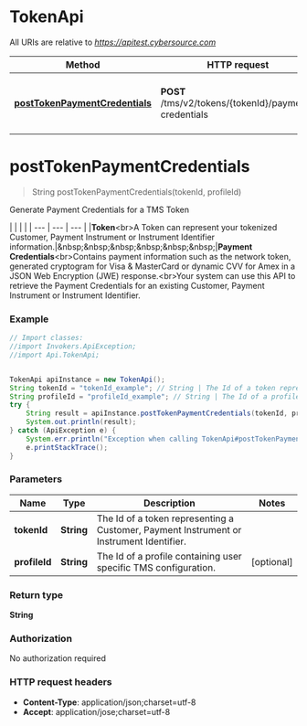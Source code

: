 # TokenApi

All URIs are relative to *https://apitest.cybersource.com*

Method | HTTP request | Description
------------- | ------------- | -------------
[**postTokenPaymentCredentials**](TokenApi.md#postTokenPaymentCredentials) | **POST** /tms/v2/tokens/{tokenId}/payment-credentials | Generate Payment Credentials for a TMS Token


<a name="postTokenPaymentCredentials"></a>
# **postTokenPaymentCredentials**
> String postTokenPaymentCredentials(tokenId, profileId)

Generate Payment Credentials for a TMS Token

|  |  |  |     | --- | --- | --- |     |**Token**&lt;br&gt;A Token can represent your tokenized Customer, Payment Instrument or Instrument Identifier information.|&amp;nbsp;&amp;nbsp;&amp;nbsp;&amp;nbsp;&amp;nbsp;&amp;nbsp;|**Payment Credentials**&lt;br&gt;Contains payment information such as the network token, generated cryptogram for Visa &amp; MasterCard or dynamic CVV for Amex in a JSON Web Encryption (JWE) response.&lt;br&gt;Your system can use this API to retrieve the Payment Credentials for an existing Customer, Payment Instrument or Instrument Identifier. 

### Example
```java
// Import classes:
//import Invokers.ApiException;
//import Api.TokenApi;


TokenApi apiInstance = new TokenApi();
String tokenId = "tokenId_example"; // String | The Id of a token representing a Customer, Payment Instrument or Instrument Identifier.
String profileId = "profileId_example"; // String | The Id of a profile containing user specific TMS configuration.
try {
    String result = apiInstance.postTokenPaymentCredentials(tokenId, profileId);
    System.out.println(result);
} catch (ApiException e) {
    System.err.println("Exception when calling TokenApi#postTokenPaymentCredentials");
    e.printStackTrace();
}
```

### Parameters

Name | Type | Description  | Notes
------------- | ------------- | ------------- | -------------
 **tokenId** | **String**| The Id of a token representing a Customer, Payment Instrument or Instrument Identifier. |
 **profileId** | **String**| The Id of a profile containing user specific TMS configuration. | [optional]

### Return type

**String**

### Authorization

No authorization required

### HTTP request headers

 - **Content-Type**: application/json;charset=utf-8
 - **Accept**: application/jose;charset=utf-8

